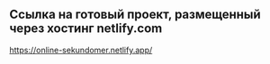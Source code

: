 ## Ссылка на готовый проект, размещенный через хостинг netlify.com
https://online-sekundomer.netlify.app/